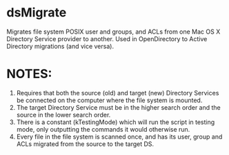 # dsMigrate
Migrates file system POSIX user and groups, and ACLs from one Mac OS X Directory Service provider to another. Used in OpenDirectory to Active Directory migrations (and vice versa).

# NOTES:
1. Requires that both the source (old) and target (new) Directory Services be connected on the computer where the file system is mounted.
2. The target Directory Service must be in the higher search order and the source in the lower search order.
3. There is a constant (kTestingMode) which will run the script in testing mode, only outputting the commands it would otherwise run.
4. Every file in the file system is scanned once, and has its user, group and ACLs migrated from the source to the target DS.
